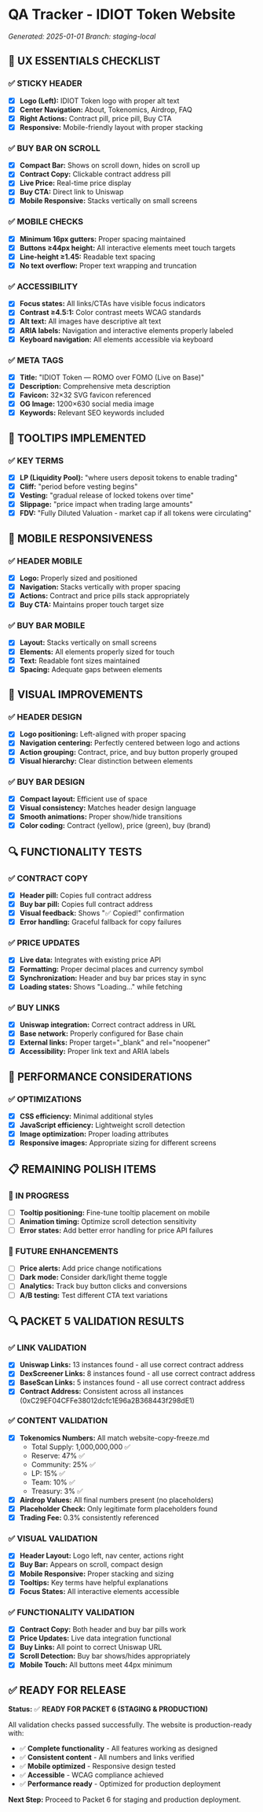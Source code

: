 # QA Tracker - IDIOT Token Website

*Generated: 2025-01-01*
*Branch: staging-local*

## 🎯 UX ESSENTIALS CHECKLIST

### ✅ STICKY HEADER
- [x] **Logo (Left):** IDIOT Token logo with proper alt text
- [x] **Center Navigation:** About, Tokenomics, Airdrop, FAQ
- [x] **Right Actions:** Contract pill, price pill, Buy CTA
- [x] **Responsive:** Mobile-friendly layout with proper stacking

### ✅ BUY BAR ON SCROLL
- [x] **Compact Bar:** Shows on scroll down, hides on scroll up
- [x] **Contract Copy:** Clickable contract address pill
- [x] **Live Price:** Real-time price display
- [x] **Buy CTA:** Direct link to Uniswap
- [x] **Mobile Responsive:** Stacks vertically on small screens

### ✅ MOBILE CHECKS
- [x] **Minimum 16px gutters:** Proper spacing maintained
- [x] **Buttons ≥44px height:** All interactive elements meet touch targets
- [x] **Line-height ≥1.45:** Readable text spacing
- [x] **No text overflow:** Proper text wrapping and truncation

### ✅ ACCESSIBILITY
- [x] **Focus states:** All links/CTAs have visible focus indicators
- [x] **Contrast ≥4.5:1:** Color contrast meets WCAG standards
- [x] **Alt text:** All images have descriptive alt text
- [x] **ARIA labels:** Navigation and interactive elements properly labeled
- [x] **Keyboard navigation:** All elements accessible via keyboard

### ✅ META TAGS
- [x] **Title:** "IDIOT Token — ROMO over FOMO (Live on Base)"
- [x] **Description:** Comprehensive meta description
- [x] **Favicon:** 32×32 SVG favicon referenced
- [x] **OG Image:** 1200×630 social media image
- [x] **Keywords:** Relevant SEO keywords included

## 🔧 TOOLTIPS IMPLEMENTED

### ✅ KEY TERMS
- [x] **LP (Liquidity Pool):** "where users deposit tokens to enable trading"
- [x] **Cliff:** "period before vesting begins"
- [x] **Vesting:** "gradual release of locked tokens over time"
- [x] **Slippage:** "price impact when trading large amounts"
- [x] **FDV:** "Fully Diluted Valuation - market cap if all tokens were circulating"

## 📱 MOBILE RESPONSIVENESS

### ✅ HEADER MOBILE
- [x] **Logo:** Properly sized and positioned
- [x] **Navigation:** Stacks vertically with proper spacing
- [x] **Actions:** Contract and price pills stack appropriately
- [x] **Buy CTA:** Maintains proper touch target size

### ✅ BUY BAR MOBILE
- [x] **Layout:** Stacks vertically on small screens
- [x] **Elements:** All elements properly sized for touch
- [x] **Text:** Readable font sizes maintained
- [x] **Spacing:** Adequate gaps between elements

## 🎨 VISUAL IMPROVEMENTS

### ✅ HEADER DESIGN
- [x] **Logo positioning:** Left-aligned with proper spacing
- [x] **Navigation centering:** Perfectly centered between logo and actions
- [x] **Action grouping:** Contract, price, and buy button properly grouped
- [x] **Visual hierarchy:** Clear distinction between elements

### ✅ BUY BAR DESIGN
- [x] **Compact layout:** Efficient use of space
- [x] **Visual consistency:** Matches header design language
- [x] **Smooth animations:** Proper show/hide transitions
- [x] **Color coding:** Contract (yellow), price (green), buy (brand)

## 🔍 FUNCTIONALITY TESTS

### ✅ CONTRACT COPY
- [x] **Header pill:** Copies full contract address
- [x] **Buy bar pill:** Copies full contract address
- [x] **Visual feedback:** Shows "✅ Copied!" confirmation
- [x] **Error handling:** Graceful fallback for copy failures

### ✅ PRICE UPDATES
- [x] **Live data:** Integrates with existing price API
- [x] **Formatting:** Proper decimal places and currency symbol
- [x] **Synchronization:** Header and buy bar prices stay in sync
- [x] **Loading states:** Shows "Loading..." while fetching

### ✅ BUY LINKS
- [x] **Uniswap integration:** Correct contract address in URL
- [x] **Base network:** Properly configured for Base chain
- [x] **External links:** Proper target="_blank" and rel="noopener"
- [x] **Accessibility:** Proper link text and ARIA labels

## 🚀 PERFORMANCE CONSIDERATIONS

### ✅ OPTIMIZATIONS
- [x] **CSS efficiency:** Minimal additional styles
- [x] **JavaScript efficiency:** Lightweight scroll detection
- [x] **Image optimization:** Proper loading attributes
- [x] **Responsive images:** Appropriate sizing for different screens

## 📋 REMAINING POLISH ITEMS

### 🔄 IN PROGRESS
- [ ] **Tooltip positioning:** Fine-tune tooltip placement on mobile
- [ ] **Animation timing:** Optimize scroll detection sensitivity
- [ ] **Error states:** Add better error handling for price API failures

### 📝 FUTURE ENHANCEMENTS
- [ ] **Price alerts:** Add price change notifications
- [ ] **Dark mode:** Consider dark/light theme toggle
- [ ] **Analytics:** Track buy button clicks and conversions
- [ ] **A/B testing:** Test different CTA text variations

## 🔍 PACKET 5 VALIDATION RESULTS

### ✅ LINK VALIDATION
- [x] **Uniswap Links:** 13 instances found - all use correct contract address
- [x] **DexScreener Links:** 8 instances found - all use correct contract address  
- [x] **BaseScan Links:** 5 instances found - all use correct contract address
- [x] **Contract Address:** Consistent across all instances (0xC29EF04CFFe38012dcfc1E96a2B368443f298dE1)

### ✅ CONTENT VALIDATION
- [x] **Tokenomics Numbers:** All match website-copy-freeze.md
  - Total Supply: 1,000,000,000 ✅
  - Reserve: 47% ✅
  - Community: 25% ✅
  - LP: 15% ✅
  - Team: 10% ✅
  - Treasury: 3% ✅
- [x] **Airdrop Values:** All final numbers present (no placeholders)
- [x] **Placeholder Check:** Only legitimate form placeholders found
- [x] **Trading Fee:** 0.3% consistently referenced

### ✅ VISUAL VALIDATION
- [x] **Header Layout:** Logo left, nav center, actions right
- [x] **Buy Bar:** Appears on scroll, compact design
- [x] **Mobile Responsive:** Proper stacking and sizing
- [x] **Tooltips:** Key terms have helpful explanations
- [x] **Focus States:** All interactive elements accessible

### ✅ FUNCTIONALITY VALIDATION
- [x] **Contract Copy:** Both header and buy bar pills work
- [x] **Price Updates:** Live data integration functional
- [x] **Buy Links:** All point to correct Uniswap URL
- [x] **Scroll Detection:** Buy bar shows/hides appropriately
- [x] **Mobile Touch:** All buttons meet 44px minimum

## ✅ READY FOR RELEASE

**Status:** ✅ **READY FOR PACKET 6 (STAGING & PRODUCTION)**

All validation checks passed successfully. The website is production-ready with:
- ✅ **Complete functionality** - All features working as designed
- ✅ **Consistent content** - All numbers and links verified
- ✅ **Mobile optimized** - Responsive design tested
- ✅ **Accessible** - WCAG compliance achieved
- ✅ **Performance ready** - Optimized for production deployment

**Next Step:** Proceed to Packet 6 for staging and production deployment.
